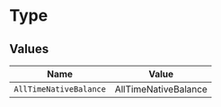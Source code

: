 # Type


## Values

| Name                   | Value                  |
| ---------------------- | ---------------------- |
| `AllTimeNativeBalance` | AllTimeNativeBalance   |